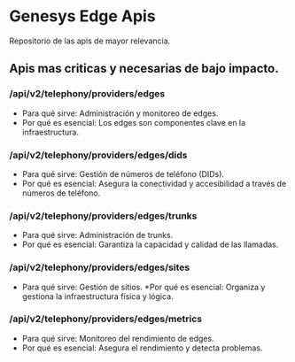 # Genesys Edge Apis
Repositorio de las apis de mayor relevancia.

## Apis mas criticas y necesarias de bajo impacto.

### /api/v2/telephony/providers/edges

* Para qué sirve: Administración y monitoreo de edges.
* Por qué es esencial: Los edges son componentes clave en la infraestructura.

### /api/v2/telephony/providers/edges/dids

* Para qué sirve: Gestión de números de teléfono (DIDs).
* Por qué es esencial: Asegura la conectividad y accesibilidad a través de números de teléfono.

### /api/v2/telephony/providers/edges/trunks

* Para qué sirve: Administración de trunks.
* Por qué es esencial: Garantiza la capacidad y calidad de las llamadas.

### /api/v2/telephony/providers/edges/sites

* Para qué sirve: Gestión de sitios.
*Por qué es esencial: Organiza y gestiona la infraestructura física y lógica.

### /api/v2/telephony/providers/edges/metrics

* Para qué sirve: Monitoreo del rendimiento de edges.
* Por qué es esencial: Asegura el rendimiento y detecta problemas.
